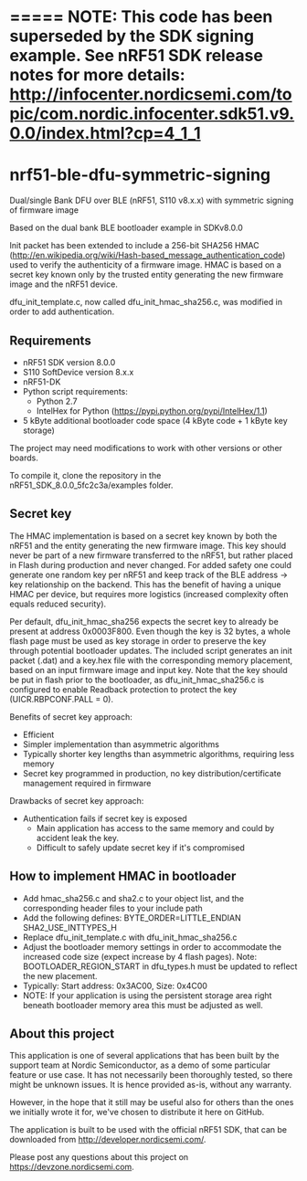 =====
NOTE:
This code has been superseded by the SDK signing example.
See nRF51 SDK release notes for more details: http://infocenter.nordicsemi.com/topic/com.nordic.infocenter.sdk51.v9.0.0/index.html?cp=4_1_1
=====






nrf51-ble-dfu-symmetric-signing
===============================
Dual/single Bank DFU over BLE (nRF51, S110 v8.x.x) with symmetric signing of firmware image

Based on the dual bank BLE bootloader example in SDKv8.0.0

Init packet has been extended to include a 256-bit SHA256 HMAC (http://en.wikipedia.org/wiki/Hash-based_message_authentication_code) used to verify the authenticity of a firmware image.
HMAC is based on a secret key known only by the trusted entity generating the new firmware image and the nRF51 device.

dfu_init_template.c, now called dfu_init_hmac_sha256.c, was modified in order to add authentication.

Requirements
------------
- nRF51 SDK version 8.0.0
- S110 SoftDevice version 8.x.x
- nRF51-DK
- Python script requirements:
  - Python 2.7 
  - IntelHex for Python (https://pypi.python.org/pypi/IntelHex/1.1)
- 5 kByte additional bootloader code space (4 kByte code + 1 kByte key storage)

The project may need modifications to work with other versions or other boards. 

To compile it, clone the repository in the nRF51_SDK_8.0.0_5fc2c3a/examples folder.

Secret key
----------
The HMAC implementation is based on a secret key known by both the nRF51 and the entity generating the new firmware image. 
This key should never be part of a new firmware transferred to the nRF51, but rather placed in Flash during production and never changed.
For added safety one could generate one random key per nRF51 and keep track of the BLE address -> key relationship on the backend. 
This has the benefit of having a unique HMAC per device, but requires more logistics (increased complexity often equals reduced security).

Per default, dfu_init_hmac_sha256 expects the secret key  to already be present at address 0x0003F800. 
Even though the key is 32 bytes, a whole flash page must be used as key storage in order to preserve the key through potential bootloader updates.
The included script generates an init packet (.dat) and a key.hex file with the corresponding memory placement, based on an input firmware image and input key.
Note that the key should be put in flash prior to the bootloader, as dfu_init_hmac_sha256.c is configured to enable Readback protection to protect the key (UICR.RBPCONF.PALL = 0).

Benefits of secret key approach:
- Efficient 
- Simpler implementation than asymmetric algorithms
- Typically shorter key lengths than asymmetric algorithms, requiring less memory
- Secret key programmed in production, no key distribution/certificate management required in firmware

Drawbacks of secret key approach:
- Authentication fails if secret key is exposed
  - Main application has access to the same memory and could by accident leak the key.
  - Difficult to safely update secret key if it's compromised  

How to implement HMAC in bootloader
-----------------------------------
- Add hmac_sha256.c and sha2.c to your object list, and the corresponding header files to your include path
- Add the following defines: BYTE_ORDER=LITTLE_ENDIAN SHA2_USE_INTTYPES_H 
- Replace dfu_init_template.c with dfu_init_hmac_sha256.c
- Adjust the bootloader memory settings in order to accommodate the increased code size (expect increase by 4 flash pages). Note: BOOTLOADER_REGION_START in dfu_types.h must be updated to reflect the new placement. 
 - Typically: Start address: 0x3AC00, Size: 0x4C00
- NOTE: If your application is using the persistent storage area right beneath bootloader memory area this must be adjusted as well. 

About this project
------------------
This application is one of several applications that has been built by the support team at Nordic Semiconductor, as a demo of some particular feature or use case. It has not necessarily been thoroughly tested, so there might be unknown issues. It is hence provided as-is, without any warranty. 

However, in the hope that it still may be useful also for others than the ones we initially wrote it for, we've chosen to distribute it here on GitHub. 

The application is built to be used with the official nRF51 SDK, that can be downloaded from http://developer.nordicsemi.com/.

Please post any questions about this project on https://devzone.nordicsemi.com.
